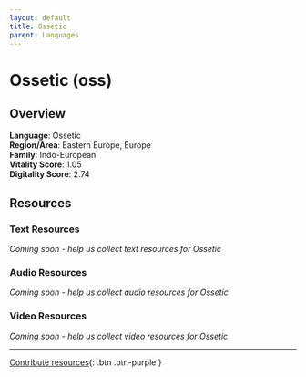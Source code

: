 ```yaml
---
layout: default
title: Ossetic
parent: Languages
---
```


# Ossetic (oss)

## Overview

**Language**: Ossetic  
**Region/Area**: Eastern Europe, Europe  
**Family**: Indo-European  
**Vitality Score**: 1.05  
**Digitality Score**: 2.74  

## Resources

### Text Resources
*Coming soon - help us collect text resources for Ossetic*

### Audio Resources
*Coming soon - help us collect audio resources for Ossetic*

### Video Resources
*Coming soon - help us collect video resources for Ossetic*

---

[Contribute resources](https://fairtrain.github.io/){: .btn .btn-purple }
